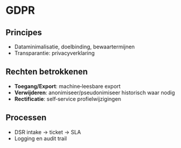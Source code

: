 # GDPR

## Principes
- Dataminimalisatie, doelbinding, bewaartermijnen
- Transparantie: privacyverklaring

## Rechten betrokkenen
- **Toegang/Export**: machine‑leesbare export
- **Verwijderen**: anonimiseer/pseudonimiseer historisch waar nodig
- **Rectificatie**: self‑service profielwijzigingen

## Processen
- DSR intake → ticket → SLA
- Logging en audit trail
